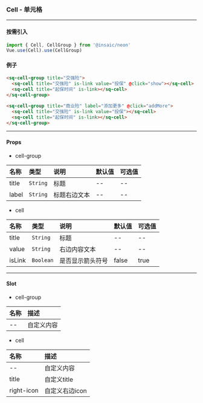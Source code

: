### Cell - 单元格
---
#### 按需引入

```js
import { Cell, CellGroup } from '@insaic/neon'
Vue.use(Cell).use(CellGroup)
```

#### 例子
```html
<sq-cell-group title="交强险">
  <sq-cell title="交强险" is-link value="投保" @click="show"></sq-cell>
  <sq-cell title="起保时间" is-link></sq-cell>
</sq-cell-group>

<sq-cell-group title="商业险" label="添加更多" @click="addMore">
  <sq-cell title="交强险" is-link value="投保"></sq-cell>
  <sq-cell title="起保时间" is-link></sq-cell>
</sq-cell-group>
```
---
#### Props
- cell-group

 名称        | 类型       | 说明         | 默认值   | 可选值
:----------- |:--------- |:--------     |:------- |:------
 title       | `String`  | 标题         |    --   | --       
 label       | `String`  | 标题右边文本  |    --   | --

- cell

 名称        | 类型       | 说明             | 默认值   | 可选值
:----------- |:--------- |:--------         |:------- |:-------
 title       | `String`  | 标题              |    --   |    --
 value       | `String`  | 右边内容文本      |    --   |    --
 isLink      | `Boolean` | 是否显示箭头符号  |  false   |  true

---
#### Slot
- cell-group

 名称    |  描述        
:----    | :---------- 
 --      | 自定义内容  

- cell

 名称       |  描述        
:----      | :---------- 
 --        | 自定义内容   
 title     | 自定义title  
 right-icon| 自定义右边icon